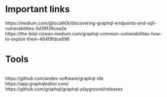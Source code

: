 <h1>Important links <br></h1>
https://medium.com/@localh0t/discovering-graphql-endpoints-and-sqli-vulnerabilities-5d39f26cea2e <br>
https://the-bilal-rizwan.medium.com/graphql-common-vulnerabilities-how-to-exploit-them-464f9fdce696 <br>


<h1>Tools</h1><br>
https://github.com/andev-software/graphql-ide <br>
https://app.graphqleditor.com/ <br>
https://github.com/graphql/graphql-playground/releases <br>

